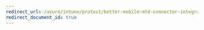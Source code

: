 ```yaml
---
redirect_url: /azure/intune/protect/better-mobile-mtd-connector-integration
redirect_document_id: true
---
```

